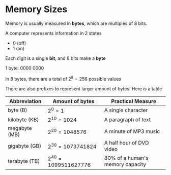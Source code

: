 # Memory Sizes

Memory is usually measured in **bytes**, which are multiples of 8 bits.

A computer represents information in 2 states

-   0 (off)
-   1 (on)

Each digit is a single **bit**, and 8 bits make a **byte**

1 byte: 0000 0000

In 8 bytes, there are a total of $2^8 = 256$ possible values

There are also prefixes to represent larger amount of bytes. Here is a table

| Abbreviation  | Amount of bytes            | Practical Measure                |
| ------------- | -------------------------- | -------------------------------- |
| byte (B)      | $2^0 = 1$                  | A single character               |
| kilobyte (KB) | $2^10 = 1024$              | A paragraph of text              |
| megabyte (MB) | $2^20 = 1 048 576$         | A minute of MP3 music            |
| gigabyte (GB) | $2^30 = 1 073 741 824$     | A half hour of DVD video         |
| terabyte (TB) | $2^40 = 1 099 511 627 776$ | 80% of a human's memory capacity |
